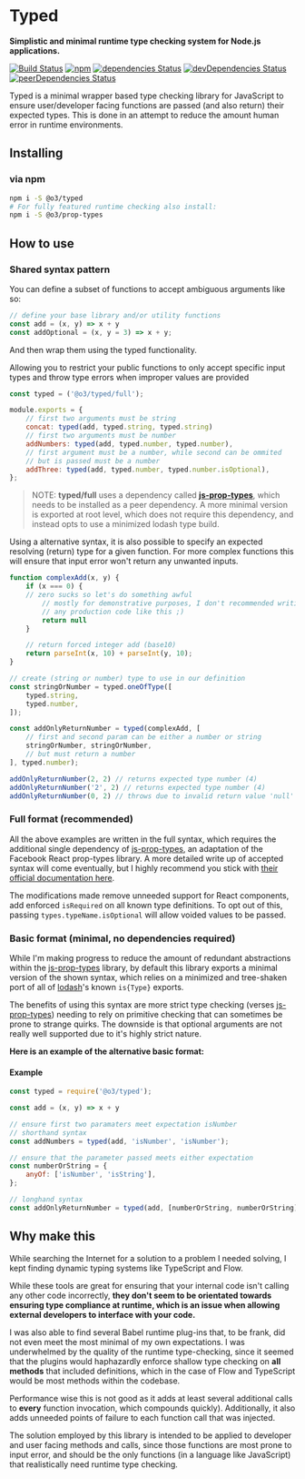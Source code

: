 # Typed

**Simplistic and minimal runtime type checking system for Node.js applications.**

[![Build Status](https://travis-ci.org/flynnham/typed.svg?branch=master)](https://travis-ci.org/flynnham/typed)
[![npm](https://img.shields.io/npm/v/@o3/typed.svg)](https://www.npmjs.com/package/@o3/typed)
[![dependencies Status](https://david-dm.org/flynnham/typed/status.svg)](https://david-dm.org/flynnham/typed)
[![devDependencies Status](https://david-dm.org/flynnham/typed/dev-status.svg)](https://david-dm.org/flynnham/typed?type=dev)
[![peerDependencies Status](https://david-dm.org/flynnham/typed/peer-status.svg)](https://david-dm.org/flynnham/typed?type=peer)

Typed is a minimal wrapper based type checking library for JavaScript to ensure user/developer facing functions are passed (and also return) their expected types. This is done in an attempt to reduce the amount human error in runtime environments.

## Installing

### via npm
```bash
npm i -S @o3/typed
# For fully featured runtime checking also install:
npm i -S @o3/prop-types
```

## How to use

### Shared syntax pattern

You can define a subset of functions to accept ambiguous
arguments like so:

```js
// define your base library and/or utility functions
const add = (x, y) => x + y
const addOptional = (x, y = 3) => x + y;
```

And then wrap them using the typed functionality.

Allowing you to restrict your public functions to only accept
specific input types and throw type errors when improper values
are provided

```js
const typed = ('@o3/typed/full');

module.exports = {
    // first two arguments must be string
    concat: typed(add, typed.string, typed.string)
    // first two arguments must be number
    addNumbers: typed(add, typed.number, typed.number),
    // first argument must be a number, while second can be ommited
    // but is passed must be a number
    addThree: typed(add, typed.number, typed.number.isOptional),
};
```

> NOTE: **typed/full** uses a dependency called
**[js-prop-types](https://github.com/flynnham/js-prop-types)**, which
needs to be installed as a peer dependency. A more minimal
version is exported at root level, which does not require this
dependency, and instead opts to use a minimized lodash type build.

Using a alternative syntax, it is also possible to specify an expected
resolving (return) type for a given function. For more complex functions
this will ensure that input error won't return any unwanted inputs.

```js
function complexAdd(x, y) {
    if (x === 0) {
    // zero sucks so let's do something awful
        // mostly for demonstrative purposes, I don't recommended writing
        // any production code like this ;)
        return null
    }

    // return forced integer add (base10)
    return parseInt(x, 10) + parseInt(y, 10);
}

// create (string or number) type to use in our definition
const stringOrNumber = typed.oneOfType([
    typed.string,
    typed.number,
]);

const addOnlyReturnNumber = typed(complexAdd, [
    // first and second param can be either a number or string
    stringOrNumber, stringOrNumber,
    // but must return a number
], typed.number);

addOnlyReturnNumber(2, 2) // returns expected type number (4)
addOnlyReturnNumber('2', 2) // returns expected type number (4)
addOnlyReturnNumber(0, 2) // throws due to invalid return value 'null'

```
### Full format (recommended)

All the above examples are written in the full syntax, which requires the
additional single dependency of
[js-prop-types](https://github.com/flynnham/js-prop-types), an adaptation of the Facebook
React prop-types library. A more detailed write up of accepted syntax will
come eventually, but I highly recommend you stick with [their official
documentation here](https://github.com/facebook/prop-types/blob/master/README.md).

The modifications made remove unneeded support for React components,
add enforced `isRequired` on all known type definitions. To opt out of this,
passing `types.typeName.isOptional` will allow voided values to be passed.


### Basic format (minimal, no dependencies required)

While I'm making progress to reduce the amount of redundant abstractions within
the [js-prop-types](https://github.com/flynnham/js-prop-types) library, by default
this library exports a minimal version of the shown syntax, which relies on a
minimized and tree-shaken port of all of [lodash](https://lodash.com/)'s known
`is{Type}` exports.

The benefits of using this syntax are more strict type checking (verses
[js-prop-types](https://github.com/flynnham/js-prop-types))
needing to rely on primitive checking that can sometimes be prone to strange quirks.
The downside is that optional arguments are not really well supported due to it's
highly strict nature.

**Here is an example of the alternative basic format:**

#### Example

```js
const typed = require('@o3/typed');

const add = (x, y) => x + y

// ensure first two paramaters meet expectation isNumber
// shorthand syntax
const addNumbers = typed(add, 'isNumber', 'isNumber');

// ensure that the parameter passed meets either expectation
const numberOrString = {
    anyOf: ['isNumber', 'isString'],
};

// longhand syntax
const addOnlyReturnNumber = typed(add, [numberOrString, numberOrString], 'isNumber');
```
## Why make this

While searching the Internet for a solution to a problem I needed solving, I kept
finding dynamic typing systems like TypeScript and Flow.

While these tools are great for ensuring that your internal code isn't calling any
other code incorrectly, **they don't seem to be orientated towards ensuring type
compliance at runtime, which is an issue when allowing external developers to
interface with your code.**

I was also able to find several Babel runtime plug-ins that, to be frank,
did not even meet the most minimal of my own expectations. I was underwhelmed
by the quality of the runtime type-checking, since it seemed that the plugins
would haphazardly enforce shallow type checking on **all methods** that included
definitions, which in the case of Flow and TypeScript would be most methods within
the codebase.

Performance wise this is not good as it adds at least several additional calls to
**every** function invocation, which compounds quickly). Additionally, it also adds
unneeded points of failure to each function call that was injected.

The solution employed by this library is intended to be applied to developer
and user facing methods and calls, since those functions are most prone to input
error, and should be the only functions (in a language like JavaScript) that
realistically need runtime type checking.
